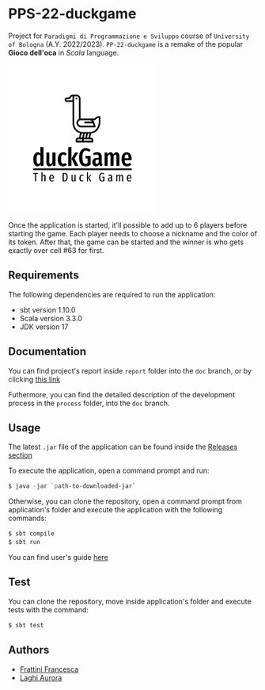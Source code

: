 # PPS-22-duckgame
Project for `Paradigmi di Programmazione e Sviluppo` course of `University of Bologna` (A.Y. 2022/2023).
`PP-22-duckgame` is a remake of the popular **Gioco dell'oca** in *Scala* language.

<img src="src/main/resources/img/logo.png" width="300" alt="logo image"/>

Once the application is started, it'll possible to add up to 6 players before starting the game. 
Each player needs to choose a nickname and the color of its token.
After that, the game can be started and the winner is who gets exactly over cell #63 for first.

## Requirements
The following dependencies are required to run the application:
- sbt version 1.10.0
- Scala version 3.3.0
- JDK version 17

## Documentation
You can find project's report inside `report` folder into the `doc` branch, or by clicking [this link](https://github.com/AuroraLaghi/PPS-22-duckgame/tree/doc/report)

Futhermore, you can find the detailed description of the development process in the `process` folder, into the `doc` branch.  

## Usage
The latest `.jar` file of the application can be found inside the [Releases section](https://github.com/AuroraLaghi/PPS-22-duckgame/releases)

To execute the application, open a command prompt and run:
```powershell
$ java -jar `path-to-downloaded-jar`
```

Otherwise, you can clone the repository, open a command prompt from application's folder and execute the application with the following commands:

```powershell
$ sbt compile
$ sbt run
```

You can find user's guide [here](https://github.com/AuroraLaghi/PPS-22-duckgame/blob/doc/report/06-guida_utente.md)

## Test
You can clone the repository, move inside application's folder and execute tests with the command:

```powershell
$ sbt test
```

## Authors
- [Frattini Francesca](https://github.com/FrancescaFrattini)
- [Laghi Aurora](https://github.com/AuroraLaghi)
